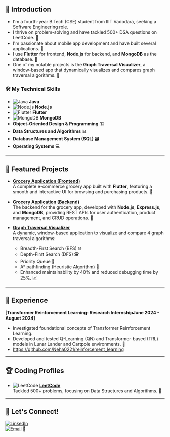 ## 🌟 Introduction
- I'm a fourth-year B.Tech (CSE) student from IIIT Vadodara, seeking a Software Engineering role.
- I thrive on problem-solving and have tackled 500+ DSA questions on LeetCode. 💪
- I'm passionate about mobile app development and have built several applications. 📱
- I use **Flutter** for frontend, **Node.js** for backend, and **MongoDB** as the database. 🔧
- One of my notable projects is the **Graph Traversal Visualizer**, a window-based app that dynamically visualizes and compares graph traversal algorithms. 🧩

### 🛠️ My Technical Skills
- ![Java](https://img.shields.io/badge/Java-ED8B00?style=for-the-badge&logo=java&logoColor=white) **Java**
- ![Node.js](https://img.shields.io/badge/Node.js-43853D?style=for-the-badge&logo=node-dot-js&logoColor=white) **Node.js**
- ![Flutter](https://img.shields.io/badge/Flutter-02569B?style=for-the-badge&logo=flutter&logoColor=white) **Flutter**
- ![MongoDB](https://img.shields.io/badge/MongoDB-47A248?style=for-the-badge&logo=mongodb&logoColor=white) **MongoDB**
- **Object-Oriented Design & Programming** 🏗️
- **Data Structures and Algorithms** 📊
- **Database Management System (SQL)** 🗃️
- **Operating Systems** 💻

---

## 📂 Featured Projects

- **[Grocery Application (Frontend)](https://github.com/Neha0221/Grocery_App)**  
  A complete e-commerce grocery app built with **Flutter**, featuring a smooth and interactive UI for browsing and purchasing products. 🛒

- **[Grocery Application (Backend)](https://github.com/Neha0221/groceryApp_backend)**  
  The backend for the grocery app, developed with **Node.js**, **Express.js**, and **MongoDB**, providing REST APIs for user authentication, product management, and CRUD operations. 🔄

- **[Graph Traversal Visualizer](https://github.com/Neha0221/Graph-Traversal)**  
  A dynamic, window-based application to visualize and compare 4 graph traversal algorithms:  
  - Breadth-First Search (BFS) 🌐  
  - Depth-First Search (DFS) 🕵️  
  - Priority Queue 🚀  
  - A* pathfinding (Heuristic Algorithm) 🧭  
  - Enhanced maintainability by 40% and reduced debugging time by 25%. 📈

---

## 💼 Experience
**[Transformer Reinforcement Learning: Research InternshipJune 2024 - August 2024]**  
- Investigated foundational concepts of Transformer Reinforcement Learning.  
- Developed and tested Q-Learning (QN) and Transformer-based (TRL) models in Lunar Lander and Cartpole environments. 🚀
- https://github.com/Neha0221/reinforcement_learning

---

## 🏆 Coding Profiles
- ![LeetCode](https://img.shields.io/badge/LeetCode-FE7A16?style=for-the-badge&logo=leetcode&logoColor=white) **[LeetCode](https://leetcode.com/u/neha_SSingh/)**  
  Tackled 500+ problems, focusing on Data Structures and Algorithms. 🎯

---

## 🤝 Let's Connect!
[![LinkedIn](https://img.shields.io/badge/LinkedIn-0A66C2?style=for-the-badge&logo=linkedin&logoColor=white)](https://www.linkedin.com/in/neha-singh-152630248/)  
[![Email](https://img.shields.io/badge/Email-D14836?style=for-the-badge&logo=gmail&logoColor=white)](mailto:ns0638835@gmail.com) 📧
